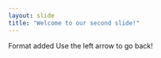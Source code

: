 ```yaml
---
layout: slide
title: "Welcome to our second slide!"
---
```

Format added
Use the left arrow to go back!
